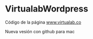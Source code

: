 VirtualabWordpress
==================

Código de la página www.virtualab.co

Nueva vesión con github para mac
